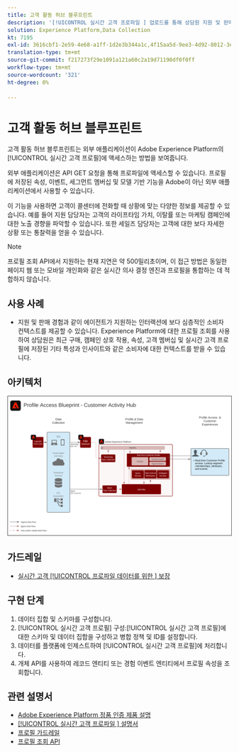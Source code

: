 ```yaml
---
title: 고객 활동 허브 블루프린트
description: '[!UICONTROL 실시간 고객 프로파일 ] 업로드를 통해 상담원 지원 및 판매에 대한 컨텍스트를 제공할 수 있습니다.'
solution: Experience Platform,Data Collection
kt: 7195
exl-id: 3616cbf1-2e59-4e68-a1ff-1d2e3b344a1c,4f15aa5d-9ee3-4d92-8012-3e2f0c0d615f
translation-type: tm+mt
source-git-commit: f217273f29e1091a121a60c2a19d71190df0f0ff
workflow-type: tm+mt
source-wordcount: '321'
ht-degree: 0%

---
```


# 고객 활동 허브 블루프린트

고객 활동 허브 블루프린트는 외부 애플리케이션이 Adobe Experience Platform의 [!UICONTROL 실시간 고객 프로필]에 액세스하는 방법을 보여줍니다.

외부 애플리케이션은 API GET 요청을 통해 프로파일에 액세스할 수 있습니다. 프로필에 저장된 속성, 이벤트, 세그먼트 멤버십 및 모델 기반 기능을 Adobe이 아닌 외부 애플리케이션에서 사용할 수 있습니다.

이 기능을 사용하면 고객이 콜센터에 전화할 때 상황에 맞는 다양한 정보를 제공할 수 있습니다. 예를 들어 지원 담당자는 고객의 라이프타임 가치, 이탈률 또는 마케팅 캠페인에 대한 노출 경향을 파악할 수 있습니다. 또한 세일즈 담당자는 고객에 대한 보다 자세한 상황 또는 통찰력을 얻을 수 있습니다.

>[!NOTE]
>
>프로필 조회 API에서 지원하는 현재 지연은 약 500밀리초이며, 이 접근 방법은 동일한 페이지 웹 또는 모바일 개인화와 같은 실시간 의사 결정 엔진과 프로필을 통합하는 데 적합하지 않습니다.

## 사용 사례

* 지원 및 판매 경험과 같이 에이전트가 지원하는 인터랙션에 보다 심층적인 소비자 컨텍스트를 제공할 수 있습니다. Experience Platform에 대한 프로필 조회를 사용하여 상담원은 최근 구매, 캠페인 상호 작용, 속성, 고객 멤버십 및 실시간 고객 프로필에 저장된 기타 특성과 인사이트와 같은 소비자에 대한 컨텍스트를 받을 수 있습니다.

## 아키텍처

<img src="assets/cah.svg" alt="고객 활동 허브 블루프린트를 위한 참조 아키텍처" style="border:1px solid #4a4a4a" />

## 가드레일

* [실시간 고객  [!UICONTROL 프로파일 데이터를 위한 ] 보장](https://experienceleague.adobe.com/docs/experience-platform/profile/guardrails.html)

## 구현 단계

1. 데이터 집합 및 스키마를 구성합니다.
1. [!UICONTROL 실시간 고객 프로필] 구성:[!UICONTROL 실시간 고객 프로필]에 대한 스키마 및 데이터 집합을 구성하고 병합 정책 및 ID를 설정합니다.
1. 데이터를 플랫폼에 인제스트하여 [!UICONTROL 실시간 고객 프로필]에 처리합니다.
1. 개체 API를 사용하여 레코드 엔티티 또는 경험 이벤트 엔티티에서 프로필 속성을 조회합니다.

## 관련 설명서

* [Adobe Experience Platform 정품 인증 제품 설명](https://helpx.adobe.com/legal/product-descriptions/adobe-experience-platform0.html)
* [[!UICONTROL 실시간 고객 프로파일 ] 설명서](https://experienceleague.adobe.com/docs/experience-platform/profile/home.html?lang=en)
* [프로필 가드레일](https://experienceleague.adobe.com/docs/experience-platform/profile/guardrails.html)
* [프로필 조회 API](https://www.adobe.io/apis/experienceplatform/home/api-reference.html)
